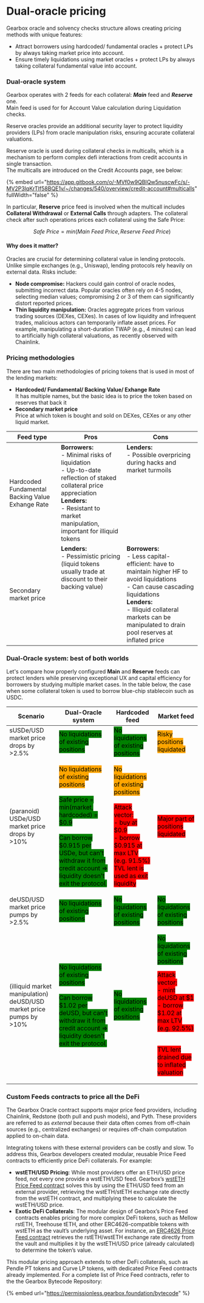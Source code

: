 # Dual-oracle pricing

Gearbox oracle and solvency checks structure allows creating pricing methods with unique features:

* Attract borrowers using hardcoded/ fundamental oracles + protect LPs by always taking market price into account.
* Ensure timely liquidations using market oracles + protect LPs by always taking collateral fundamental value into account.

### Dual-oracle system

Gearbox operates with 2 feeds for each collateral: _**Main**_ feed and _**Reserve**_ one.\
Main feed is used for for Account Value calculation during Liquidation checks.

Reserve oracles provide an additional security layer to protect liquidity providers (LPs) from oracle manipulation risks, ensuring accurate collateral valuations.

Reserve oracle is used during collateral checks in multicalls, which is a mechanism to perform complex defi interactions from credit accounts in single transaction.\
The multicalls are introduced on the Credit Accounts page, see below:

{% embed url="https://app.gitbook.com/o/-MVf0w9QBIQw5nuscwFc/s/-MV2P3lqKrTIf58BQE1v/~/changes/540/overview/credit-account#multicalls" fullWidth="false" %}

In particular, **Reserve** price feed is involved when the multicall includes **Collateral Withdrawal** or **External Calls** through adapters. The collateral check after such operations prices each collateral using the Safe Price:

$$
Safe\ Price = min(Main\ Feed\ Price, Reserve\ Feed\ Price)
$$

#### Why does it matter?&#x20;

Oracles are crucial for determining collateral value in lending protocols. Unlike simple exchanges (e.g., Uniswap), lending protocols rely heavily on external data. Risks include:

* &#x20;**Node compromise:** Hackers could gain control of oracle nodes, submitting incorrect data. Popular oracles often rely on 4-5 nodes, selecting median values; compromising 2 or 3 of them can significantly distort reported prices.
* **Thin liquidity manipulation:** Oracles aggregate prices from various trading sources (DEXes, CEXes). In cases of low liquidity and infrequent trades, malicious actors can temporarily inflate asset prices. For example, manipulating a short-duration TWAP (e.g., 4 minutes) can lead to artificially high collateral valuations, as recently observed with Chainlink.

### Pricing methodologies

There are two main methodologies of pricing tokens that is used in most of the lending markets:

* **Hardcoded/ Fundamental/ Backing Value/ Exhange Rate**\
  It has multiple names, but the basic idea is to price the token based on reserves that back it
* **Secondary market price**\
  Price at which token is bought and sold on DEXes, CEXes or any other liquid market.

<table><thead><tr><th width="163.31640625">Feed type</th><th width="265.55859375" valign="top">Pros</th><th width="345.36328125" valign="top">Cons</th></tr></thead><tbody><tr><td>Hardcoded Fundamental<br>Backing Value Exhange Rate</td><td valign="top"><strong>Borrowers:</strong><br>- Minimal risks of liquidation<br>- Up-to-date reflection of staked collateral price appreciation<br><strong>Lenders:</strong><br>- Resistant to market manipulation, important for illiquid tokens</td><td valign="top"><strong>Lenders:</strong><br>- Possible overpricing during hacks and market turmoils</td></tr><tr><td>Secondary market price</td><td valign="top"><strong>Lenders:</strong><br>- Pessimistic pricing (liquid tokens usually trade at discount to their backing value)</td><td valign="top"><strong>Borrowers:</strong><br>- Less capital-efficient: have to maintain higher HF to avoid liquidations<br>- Can cause cascading liquidations<br><strong>Lenders:</strong><br>- Illiquid collateral markets can be manipulated to drain pool reserves at inflated price</td></tr></tbody></table>

### Dual-Oracle system: best of both worlds

Let's compare how properly configured **Main** and **Reserve** feeds can protect lenders while preserving exceptional UX and capital efficiency for borrowers by studying multiple market cases. In the table below, the case when some collateral token is used to borrow blue-chip stablecoin such as USDC.

| Scenario                                                                      | Dual-Oracle system                                                                                                                                                                                                                                                                                                                                         | Hardcoded feed                                                                                                                                                                                                                                                                                                                                                                                 | Market feed                                                                                                                                                                                                                                                                                                                                                                                                            |
| ----------------------------------------------------------------------------- | ---------------------------------------------------------------------------------------------------------------------------------------------------------------------------------------------------------------------------------------------------------------------------------------------------------------------------------------------------------- | ---------------------------------------------------------------------------------------------------------------------------------------------------------------------------------------------------------------------------------------------------------------------------------------------------------------------------------------------------------------------------------------------- | ---------------------------------------------------------------------------------------------------------------------------------------------------------------------------------------------------------------------------------------------------------------------------------------------------------------------------------------------------------------------------------------------------------------------- |
| sUSDe/USD market price drops by >2.5%                                         | <mark style="background-color:green;">No liquidations of existing positions</mark>                                                                                                                                                                                                                                                                         | <mark style="background-color:green;">No liquidations of existing positions</mark>                                                                                                                                                                                                                                                                                                             | <mark style="background-color:orange;">Risky positions liquidated</mark>                                                                                                                                                                                                                                                                                                                                               |
| <p>(paranoid)<br>USDe/USD market price drops by >10%</p>                      | <p><mark style="background-color:orange;">No liquidations of existing positions</mark><br><br><mark style="background-color:green;">Safe price = min(market, hardcoded) = $0.9</mark><br><br><mark style="background-color:green;">Can borrow $0.915 per USDe, but can't withdraw it from credit account ⇒ liquidity doesn't exit the protocol.</mark></p> | <p><mark style="background-color:orange;">No liquidations of existing positions</mark><br><br><mark style="background-color:red;">Attack vector:</mark><br><mark style="background-color:red;">- buy at $0.9</mark><br><mark style="background-color:red;">- borrow $0.915 at max LTV (e.g. 91.5%)</mark><br><mark style="background-color:red;">TVL lent is used as exit liquidity</mark></p> | <mark style="background-color:red;">Major part of positions liquidated</mark>                                                                                                                                                                                                                                                                                                                                          |
| deUSD/USD market price pumps by >2.5%                                         | <mark style="background-color:green;">No liquidations of existing positions</mark>                                                                                                                                                                                                                                                                         | <mark style="background-color:green;">No liquidations of existing positions</mark>                                                                                                                                                                                                                                                                                                             | <mark style="background-color:green;">No liquidations of existing positions</mark>                                                                                                                                                                                                                                                                                                                                     |
| <p>(illiquid market manipulation)<br>deUSD/USD market price pumps by >10%</p> | <p><mark style="background-color:green;">No liquidations of existing positions</mark><br><br><mark style="background-color:green;">Can borrow $1.02 per deUSD, but can't withdraw it from credit account ⇒ liquidity doesn't exit the protocol.</mark></p>                                                                                                 | <mark style="background-color:green;">No liquidations of existing positions</mark>                                                                                                                                                                                                                                                                                                             | <p><mark style="background-color:green;">No liquidations of existing positions</mark></p><p></p><p><mark style="background-color:red;">Attack vector:</mark><br><mark style="background-color:red;">- mint deUSD at $1</mark><br><mark style="background-color:red;">- borrow $1.02 at max LTV (e.g. 92.5%)</mark></p><p><br><mark style="background-color:red;">TVL lent drained due to inflated valuation</mark></p> |

### Custom Feeds contracts to price all the DeFi

The Gearbox Oracle contract supports major price feed providers, including Chainlink, Redstone (both pull and push models), and Pyth. These providers are referred to as _external_ because their data often comes from off-chain sources (e.g., centralized exchanges) or requires off-chain computation applied to on-chain data.

Integrating tokens with these external providers can be costly and slow. To address this, Gearbox developers created modular, reusable Price Feed contracts to efficiently price DeFi collaterals. For example:

* **wstETH/USD Pricing**: While most providers offer an ETH/USD price feed, not every one provide a wstETH/USD feed. Gearbox’s [wstETH Price Feed contract](https://permissionless.gearbox.foundation/bytecode/hash/0x1470bbd8dde923d15199f70a7735968c91ddbbf00fdaea1c1f6b31fa35ee0d10) solves this by using the ETH/USD feed from an external provider, retrieving the wstETH/stETH exchange rate directly from the wstETH contract, and multiplying these to calculate the wstETH/USD price.
* **Exotic DeFi Collaterals**: The modular design of Gearbox’s Price Feed contracts enables pricing for more complex DeFi tokens, such as Mellow rstETH, Treehouse tETH, and other ERC4626-compatible tokens with wstETH as the vault’s underlying asset. For instance, an [ERC4626 Price Feed contract](https://permissionless.gearbox.foundation/bytecode/hash/0x05fb7084afc898b54ae4206ca860091a87feaeba0e143cf075a11526af0e667c) retrieves the rstETH/wstETH exchange rate directly from the vault and multiplies it by the wstETH/USD price (already calculated) to determine the token’s value.

This modular pricing approach extends to other DeFi collaterals, such as Pendle PT tokens and Curve LP tokens, with dedicated Price Feed contracts already implemented. For a complete list of Price Feed contracts, refer to the the Gearbox Bytecode Repository:

{% embed url="https://permissionless.gearbox.foundation/bytecode" %}
